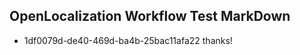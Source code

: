 ## OpenLocalization Workflow Test MarkDown

* 1df0079d-de40-469d-ba4b-25bac11afa22 
thanks!



<!--HONumber=Jan16_HO4-->
